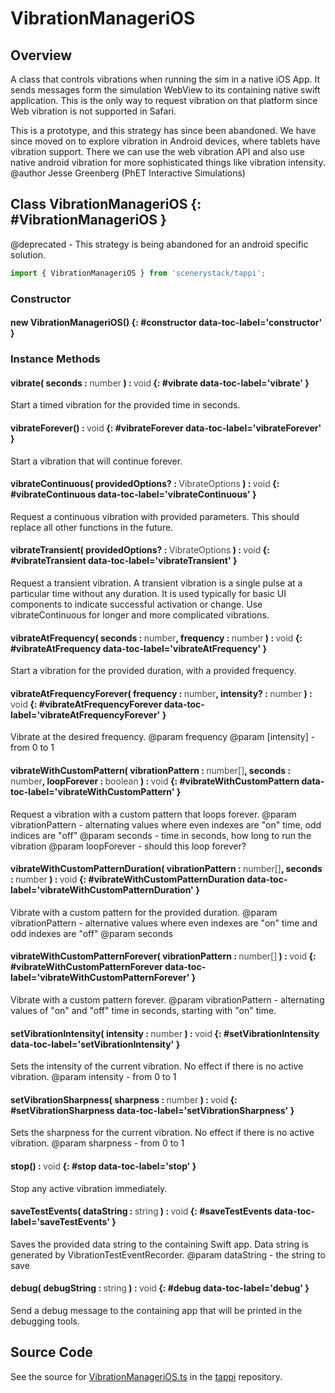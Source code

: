 # VibrationManageriOS

## Overview

A class that controls vibrations when running the sim in a native iOS App. It sends messages form the simulation
WebView to its containing native swift application. This is the only way to request vibration on that platform
since Web vibration is not supported in Safari.

This is a prototype, and this strategy has since been abandoned. We have since moved on to explore vibration
in Android devices, where tablets have vibration support. There we can use the web vibration API and also
use native android vibration for more sophisticated things like vibration intensity.
@author Jesse Greenberg (PhET Interactive Simulations)

## Class VibrationManageriOS {: #VibrationManageriOS }


@deprecated - This strategy is being abandoned for an android specific solution.

```js
import { VibrationManageriOS } from 'scenerystack/tappi';
```
### Constructor

#### new VibrationManageriOS() {: #constructor data-toc-label='constructor' }

### Instance Methods

#### vibrate( seconds : <span style="font-weight: 400; opacity: 80%;">number</span> ) : <span style="font-weight: 400; opacity: 80%;">void</span> {: #vibrate data-toc-label='vibrate' }

Start a timed vibration for the provided time in seconds.

#### vibrateForever() : <span style="font-weight: 400; opacity: 80%;">void</span> {: #vibrateForever data-toc-label='vibrateForever' }

Start a vibration that will continue forever.

#### vibrateContinuous( providedOptions? : <span style="font-weight: 400; opacity: 80%;">VibrateOptions</span> ) : <span style="font-weight: 400; opacity: 80%;">void</span> {: #vibrateContinuous data-toc-label='vibrateContinuous' }

Request a continuous vibration with provided parameters. This should replace all other functions in the future.

#### vibrateTransient( providedOptions? : <span style="font-weight: 400; opacity: 80%;">VibrateOptions</span> ) : <span style="font-weight: 400; opacity: 80%;">void</span> {: #vibrateTransient data-toc-label='vibrateTransient' }

Request a transient vibration. A transient vibration is a single pulse at a particular time without any duration.
It is used typically for basic UI components to indicate successful activation or change. Use vibrateContinuous for
longer and more complicated vibrations.

#### vibrateAtFrequency( seconds : <span style="font-weight: 400; opacity: 80%;">number</span>, frequency : <span style="font-weight: 400; opacity: 80%;">number</span> ) : <span style="font-weight: 400; opacity: 80%;">void</span> {: #vibrateAtFrequency data-toc-label='vibrateAtFrequency' }

Start a vibration for the provided duration, with a provided frequency.

#### vibrateAtFrequencyForever( frequency : <span style="font-weight: 400; opacity: 80%;">number</span>, intensity? : <span style="font-weight: 400; opacity: 80%;">number</span> ) : <span style="font-weight: 400; opacity: 80%;">void</span> {: #vibrateAtFrequencyForever data-toc-label='vibrateAtFrequencyForever' }

Vibrate at the desired frequency.
@param frequency
@param [intensity] - from 0 to 1

#### vibrateWithCustomPattern( vibrationPattern : <span style="font-weight: 400; opacity: 80%;">number[]</span>, seconds : <span style="font-weight: 400; opacity: 80%;">number</span>, loopForever : <span style="font-weight: 400; opacity: 80%;">boolean</span> ) : <span style="font-weight: 400; opacity: 80%;">void</span> {: #vibrateWithCustomPattern data-toc-label='vibrateWithCustomPattern' }

Request a vibration with a custom pattern that loops forever.
@param vibrationPattern - alternating values where even indexes are "on" time, odd indices are "off"
@param seconds - time in seconds, how long to run the vibration
@param loopForever - should this loop forever?

#### vibrateWithCustomPatternDuration( vibrationPattern : <span style="font-weight: 400; opacity: 80%;">number[]</span>, seconds : <span style="font-weight: 400; opacity: 80%;">number</span> ) : <span style="font-weight: 400; opacity: 80%;">void</span> {: #vibrateWithCustomPatternDuration data-toc-label='vibrateWithCustomPatternDuration' }

Vibrate with a custom pattern for the provided duration.
@param vibrationPattern - alternative values where even indexes are "on" time and odd indexes are "off"
@param seconds

#### vibrateWithCustomPatternForever( vibrationPattern : <span style="font-weight: 400; opacity: 80%;">number[]</span> ) : <span style="font-weight: 400; opacity: 80%;">void</span> {: #vibrateWithCustomPatternForever data-toc-label='vibrateWithCustomPatternForever' }

Vibrate with a custom pattern forever.
@param vibrationPattern - alternating values of "on" and "off" time in seconds, starting with "on" time.

#### setVibrationIntensity( intensity : <span style="font-weight: 400; opacity: 80%;">number</span> ) : <span style="font-weight: 400; opacity: 80%;">void</span> {: #setVibrationIntensity data-toc-label='setVibrationIntensity' }

Sets the intensity of the current vibration. No effect if there is no active vibration.
@param intensity - from 0 to 1

#### setVibrationSharpness( sharpness : <span style="font-weight: 400; opacity: 80%;">number</span> ) : <span style="font-weight: 400; opacity: 80%;">void</span> {: #setVibrationSharpness data-toc-label='setVibrationSharpness' }

Sets the sharpness for the current vibration. No effect if there is no active vibration.
@param sharpness - from 0 to 1

#### stop() : <span style="font-weight: 400; opacity: 80%;">void</span> {: #stop data-toc-label='stop' }

Stop any active vibration immediately.

#### saveTestEvents( dataString : <span style="font-weight: 400; opacity: 80%;">string</span> ) : <span style="font-weight: 400; opacity: 80%;">void</span> {: #saveTestEvents data-toc-label='saveTestEvents' }

Saves the provided data string to the containing Swift app. Data string is generated by VibrationTestEventRecorder.
@param dataString - the string to save

#### debug( debugString : <span style="font-weight: 400; opacity: 80%;">string</span> ) : <span style="font-weight: 400; opacity: 80%;">void</span> {: #debug data-toc-label='debug' }

Send a debug message to the containing app that will be printed in the debugging tools.



## Source Code

See the source for [VibrationManageriOS.ts](https://github.com/phetsims/tappi/blob/main/js/VibrationManageriOS.ts) in the [tappi](https://github.com/phetsims/tappi) repository.
